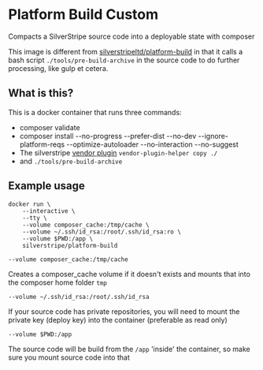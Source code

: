 # Platform Build Custom

Compacts a SilverStripe source code into a deployable state with composer

This image is different from [silverstripeltd/platform-build](https://github.com/silverstripeltd/platform-build) in that it calls a bash script `./tools/pre-build-archive` in the source code to do further processing, like gulp et cetera.


## What is this?

This is a docker container that runs three commands:

 - composer validate
 - composer install --no-progress --prefer-dist --no-dev --ignore-platform-reqs --optimize-autoloader --no-interaction --no-suggest
 - The silverstripe [vendor plugin](https://github.com/silverstripe/vendor-plugin-helper) `vendor-plugin-helper copy ./`
 - and `./tools/pre-build-archive`

## Example usage

```
docker run \
    --interactive \
    --tty \
    --volume composer_cache:/tmp/cache \
    --volume ~/.ssh/id_rsa:/root/.ssh/id_rsa:ro \
    --volume $PWD:/app \
    silverstripe/platform-build
```

`--volume composer_cache:/tmp/cache`

Creates a composer_cache volume if it doesn't exists and mounts that into the composer home folder `tmp`

`--volume ~/.ssh/id_rsa:/root/.ssh/id_rsa`

If your source code has private repositories, you will need to mount the private key (deploy key) into the container (preferable as read only)

`--volume $PWD:/app`

The source code will be build from the `/app` 'inside' the container, so make sure you mount source code into that

